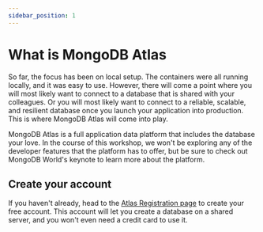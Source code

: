 ```yaml
---
sidebar_position: 1
---
```

# What is MongoDB Atlas

So far, the focus has been on local setup. The containers were all running locally, and it was easy to use. However, there will come a point where you will most likely want to connect to a database that is shared with your colleagues. Or you will most likely want to connect to a reliable, scalable, and resilient database once you launch your application into production. This is where MongoDB Atlas will come into play. 

MongoDB Atlas is a full application data platform that includes the database your love. In the course of this workshop, we won't be exploring any of the developer features that the platform has to offer, but be sure to check out MongoDB World's keynote to learn more about the platform.

## Create your account
If you haven't already, head to the [Atlas Registration page](https://www.mongodb.com/cloud/atlas/register) to create your free account. This account will let you create a database on a shared server, and you won't even need a credit card to use it. 



